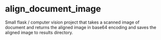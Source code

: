 # align_document_image
Small flask / computer vision project that takes a scanned image of document and returns the aligned image in base64 encoding and saves the aligned image to results directory. 
